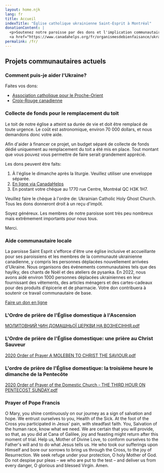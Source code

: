 ```yaml
---
layout: home.njk
lang: fr
title: Accueil
indexTitle: "Église catholique ukrainienne Saint-Esprit à Montréal"
donationContent: |
  <p>Soutenez notre paroisse par des dons et l'implication communautaire</p>
  <a href="https://www.canadahelps.org/fr/organismesdebienfaisance/ukrainian-catholic-holy-ghost-church/" class="btn btn-dark">Faire un don en ligne</a>
permalink: /fr/
---
```


## Projets communautaires actuels

### Comment puis-je aider l'Ukraine?

Faites vos dons:
- [Association catholique pour le Proche-Orient](https://cnewa.org/ca/campaings/ukraine/)
- [Croix-Rouge canadienne](https://donate.redcross.ca/page/100227/donate/1)

### Collecte de fonds pour le remplacement du toit

Le toit de notre église a atteint sa durée de vie et doit être remplacé de toute urgence. Le coût est astronomique, environ 70 000 dollars, et nous demandons donc votre aide.

Afin d'aider à financer ce projet, un budget séparé de collecte de fonds dédié uniquement au remplacement du toit a été mis en place. Tout montant que vous pouvez vous permettre de faire serait grandement apprécié.

Les dons peuvent être faits:
1. À l'église le dimanche après la liturgie. Veuillez utiliser une enveloppe séparée.
2. [En ligne via CanadaHelps](https://www.canadahelps.org/fr/organismesdebienfaisance/ukrainian-catholic-holy-ghost-church/campaign/roof-replacement-and-other-repairs/)
3. En postant votre chèque au 1770 rue Centre, Montréal QC H3K 1H7.

Veuillez faire le chèque à l'ordre de: Ukrainian Catholic Holy Ghost Church. Tous les dons donneront droit à un reçu d'impôt.

Soyez généreux. Les membres de notre paroisse sont très peu nombreux mais extrêmement importants pour nous tous.

Merci.

### Aide communautaire locale

La paroisse Saint Esprit s'efforce d'être une église inclusive et accueillante pour ses paroissiens et les membres de la communauté ukrainienne canadienne, y compris les personnes déplacées nouvellement arrivées d'Ukraine. Nous organisons des événements communautaires tels que des hayilky, des chants de Noël et des ateliers de pysanka. En 2022, nous avons aidé environ 1000 personnes déplacées ukrainiennes en leur fournissant des vêtements, des articles ménagers et des cartes-cadeaux pour des produits d'épicerie et de pharmacie. Votre don contribuera à soutenir ce travail communautaire de base.

[Faire un don en ligne](https://www.canadahelps.org/fr/organismesdebienfaisance/ukrainian-catholic-holy-ghost-church/campaign/local-community-aid/)

### L'Ordre de prière de l'Église domestique à l'Ascension

<div class="mt-3 mb-4">
<a href="{{ '/documents/МОЛИТОВНИЙ ЧИН ДОМАШНЬОЇ ЦЕРКВИ НА ВОЗНЕСІННЯ.pdf' | url }}" class="btn btn-outline-primary">
  <i class="bi bi-file-earmark-pdf me-2"></i>МОЛИТОВНИЙ ЧИН ДОМАШНЬОЇ ЦЕРКВИ НА ВОЗНЕСІННЯ.pdf
</a>
</div>

### L'Ordre de prière de l'Église domestique: une prière au Christ Sauveur

<div class="mt-3 mb-4">
<a href="{{ '/documents/2020 Order of Prayer A MOLEBEN TO CHRIST THE SAVIOUR.pdf' | url }}" class="btn btn-outline-primary">
  <i class="bi bi-file-earmark-pdf me-2"></i>2020 Order of Prayer A MOLEBEN TO CHRIST THE SAVIOUR.pdf
</a>
</div>


### L'ordre de prière de l'Église domestique: la troisième heure le dimanche de la Pentecôte

<div class="mt-3 mb-4">
<a href="{{ '/documents/2020 Order of Prayer of the Domestic Church - THE THIRD HOUR ON PENTECOST SUNDAY.pdf' | url }}" class="btn btn-outline-primary">
  <i class="bi bi-file-earmark-pdf me-2"></i>2020 Order of Prayer of the Domestic Church - THE THIRD HOUR ON PENTECOST SUNDAY.pdf
</a>
</div>

### Prayer of Pope Francis

O Mary, you shine continuously on our journey as a sign of salvation and hope.
We entrust ourselves to you, Health of the Sick. At the foot of the Cross you participated in Jesus' pain, with steadfast faith. You, Salvation of the human race, know what we need.
We are certain that you will provide, so that, as you did at Cana of Galilee, joy and feasting might return after this moment of trial.
Help us, Mother of Divine Love, to conform ourselves to the Father's will and to do what Jesus tells us. He who took our sufferings upon Himself and bore our sorrows to bring us through the Cross, to the joy of Resurrection.
We seek refuge under your protection, O holy Mother of God. Do not despise pur pleas – we who are put to the test – and deliver us from every danger, O glorious and blessed Virgin. Amen.